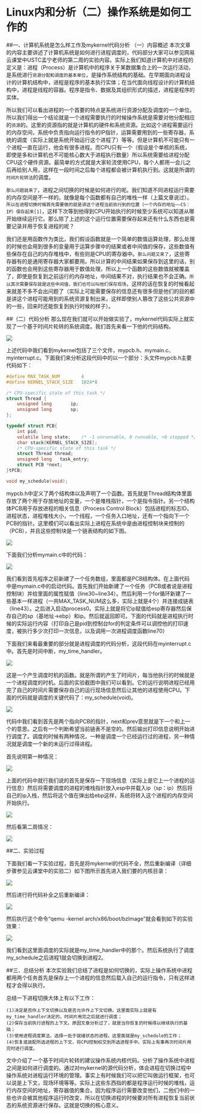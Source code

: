 # Linux内和分析（二）操作系统是如何工作的


##一、计算机系统是怎么样工作及mykernel代码分析
（一）内容概述
本次文章的内容主要讲述了计算机系统是如何进行进程调度的，代码部分大家可以参见网易云课堂中USTC孟宁老师的第二周的实验内容。实际上我们知道计算机中对进程的定义是：进程（Process）是计算机中的程序关于某数据集合上的一次运行活动，是系统进行`资源分配和调度的基本单位`，是操作系统结构的基础。在早期面向进程设计的计算机结构中，进程是程序的基本执行实体；在当代面向线程设计的计算机结构中，进程是线程的容器。程序是指令、数据及其组织形式的描述，进程是程序的实体。

所以我们可以看出进程的一个首要的特点是系统进行资源分配及调度的一个单位。所以我们得出一个结论就是一个进程需要执行的时候操作系统是需要对他分配相应的`资源`的。这里的资源指的就是计算机的硬件和系统资源。比如这个进程需要运行的内存空间，系统中负责指向运行指令的IP指针，运算需要用到的一些寄存器，系统的调度（实际上就是系统开始运行这个进程了）等等。但是计算机不可能只有一个进程一直在运行，他会有很多进程。而CPU只有一个（假设是个单核的系统，即使是多和计算机也不可能核心数大于进程执行数量）所以系统需要给进程分配CPU这个硬件资源。最简单的方式就是大家轮流使用CPU，每个人都用一会儿之后再给别人用，这样在一段时间之后每个进程都会被计算机执行到。这就是所谓的`时间片轮转法`的调度。


`那么问题就来了`，进程之间切换的时候是如何进行的呢。我们知道不同进程运行需要的内存空间是不一样的。就像是每个函数都有自己的堆栈一样（上篇文章说过）。`所以在进程切换时候首先需要做的就是讲这个进程当前执行到的位置（一个内存的地址——CS：IP）保存起来[1]`，这样下次等到他得到CPU开始执行的时候至少系统可以知道从哪开始继续运行它。那么除了上述的这个运行位置需要保存起来还有什么东西也是需要记录并用于恢复进程的呢？

我们还是用函数作为类比，我们假设函数就是一个简单的数值运算处理，那么处理的时候也会用到很多的变量用于运算步骤中的结果或者中间值的保存，这些数值有些保存在自己的内存堆栈中，有些则是CPU的寄存器中。`那么问题又来了`，这些寄存器有的是通用寄存器大家都要用。所以计算的中间结果如果保存到这里的话，别的函数也会用到这些寄存器用于数值处理，所以上一个函数的这些数值就被覆盖了，即使是恢复到之前运行的内存地址，中间结果不对，执行结果也不会正确。`所以其次需要保存就是这些中间值，我们也可以叫他们保存现场`，这样的话在恢复的时候看起来就差不多不会出问题了（实际上可能需要保存的信息还有很多但是他们的目的都是讲这个进程可能用到的系统资源复制出来，这样即使别人篡改了这些公共资源中的一些，回来时还能恢复到执行时候的样子）。

##（二）代码分析
那么现在我们就可以开始做实验了，mykernel代码实际上就实现了一个基于时间片轮转的系统调度。我们首先来看一下他的代码结构。




![](./images/20150315113333494.png)

上述代码中我们看到mykernel包括了三个文件，mypcb.h、mymain.c、myinterrupt.c。下面我们来分析这段代码中的以一个部分：头文件mypcb.h主要代码如下：

```c
#define MAX_TASK_NUM        4
#define KERNEL_STACK_SIZE   1024*8

/* CPU-specific state of this task */
struct Thread {
    unsigned long		ip;
    unsigned long		sp;
};

typedef struct PCB{
    int pid;
    volatile long state;	/* -1 unrunnable, 0 runnable, >0 stopped */
    char stack[KERNEL_STACK_SIZE];
    /* CPU-specific state of this task */
    struct Thread thread;
    unsigned long	task_entry;
    struct PCB *next;
}tPCB;

void my_schedule(void);
```

mypcb.h中定义了两个结构体以及声明了一个函数。首先就是Thread结构体里面存放了两个用于存放地址的变量，一个是堆栈指针，一个是指令指针。另一个结构体PCB用于存放进程的相关信息（Process Control Block）包括进程的标志ID，进程状态，进程堆栈大小，一个线程，一个任务入口地址，还有一个指向下一个PCB的指针。这里模们可以看出实际上进程在系统中是由进程控制块来控制的（PCB），并且这些控制块是一个链表结构的如下图。


![](./images/20150315130116515.png)

下面我们分析mymain.c中的代码：

![](./images/20150315134728483)


我们看到首先程序之前新建了一个任务数组，里面都是PCB结构体。在上面代码中是mymain.c中的启动代码。首先我们开始新建了一个任务（PCB或者说是进程控制块）并给里面的属性赋值（line30~line34）。然后利用一个for循环新建了一些基本一样进程（一共MAX_TASK_NUM这么多，实际上就是4个）并连接成链表（line43）。之后进入启动process0。实际上就是将它ip赋值给esp寄存器然后保存自己的sp（基地址->ebp）和ip。然后就返回即可。下面的代码就是进程执行时候的实际运行内容（打印自己是pid到控制台for的判定条件可以调控他的打印速度，被执行多少次打印一次信息，以及调用一次进程调度函数line70）


下面我们来看最重要的部分就是进程调度的代码分析，这段代码在myinterrupt.c中。首先是时间中断，my_time_handler。

![](./images/20150315140114497)

这是一个产生调度时机的函数。就是所谓的产生了时间片，每当他执行的时候就是一个进程调度的时机。后面的实验截图中我们可以看到。它的运行说明进程已经用完了自己的时间片需要保存自己的运行现场信息然后让其他的进程使用CPU。下面的代码就是调度的关键代码了：my_schedule(void)。

![](./images/20150315141559258)

代码中我们看到首先是两个指向PCB的指针，next和prev意思就是下一个和上一个的意思。之后有一个判断希望当前链表不是空的。然后输出打印信息说明开始进行调度了。调度的时候有两种情况，一种是调度一个已经运行过的进程，另一种情况就是调度一个新的未运行过得进程。


首先说明第一种情况：
 
![](./images/20150315144507701)

上面的代码中就行我们说的首先是保存一下现场信息（实际上是它上一个进程的运行信息）然后将需要调度的进程的堆栈指针放入esp中并载入ip（sp：ip）然后将自己的ip入栈，然后将这个值在弹出给ebp这样，系统将转入这个进程的内存空间开始执行。


![](./images/20150315152605052.png)


然后看第二周情况：


![](./images/20150315145208986)



##二、实验过程

下面我们看一下实验过程，首先是将mykernel的代码不全，然后重新编译（详细步骤参见云课堂中的实验二）如下图所示首先进入我们要的内核目录：

![](./images/20150315150436655.png)

然后进行将代码补全之后重新编译：

![](./images/20150315150738725.png)

然后执行这个命令“qemu -kernel arch/x86/boot/bzImage”就会看到如下的实验效果：


![](./images/20150315151813772.png)


 我们看到这里面调度的实际就是my_time_handler中的那个。然后系统执行了调度my_schedule之后进程1就会切换到进程2。
 
 ##三、总结分析
本次实验我们总结了进程是如何切换的，实际上操作系统中进程都用两个任务首先是保存上一个进程的信息然后载入自己的运行指令，只有这样进程才会得以执行。


总结一下进程切换大体上有以下工作：
```
(1)决定是否作上下文切换以及是否允许作上下文切换。这里面实际上就是有my_time_handler决定的，时间片用完之后就进行调度；
(2)保存当前执行进程的上下文。原因文章分析过了，就是当你恢复的时候得以继续执行的基础；
(3)使用进程调度算法，选择一处于就绪状态的进程。这里面就是my_schedule的工作；
(4)恢复或装配所选进程的上下文，将CPU控制权交到所选进程手中。实际上有事再次时间片用完时进行调度。
```


文中介绍了一个基于时间片轮转的建议操作系统内核代码。分析了操作系统中进程之间是如何进行调度的。通过对mykernel的源代码分析，体会进程在切换过程中操作系统对进程运行环境的管理。事实上有时候我们可以把它叫做运行框架，也可以说是上下文，现场环境等等。实际上这些东西指的都是程序运行时候的堆栈，运行内存空间的地址，寄存器值的集合。因为程序运行需要改变他们，二他们中的一些也许会被其他程序运行时改变，所以在切换进程的时候要对所有进程恢复当前状态的系统资源进行保存。这就是切换的核心意义。